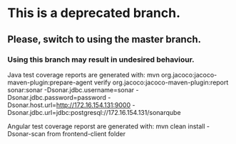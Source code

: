 # This is a deprecated branch. 

## Please, switch to using the master branch.

### Using this branch may result in undesired behaviour.

Java test coverage reports are generated with: 
mvn org.jacoco:jacoco-maven-plugin:prepare-agent verify org.jacoco:jacoco-maven-plugin:report sonar:sonar -Dsonar.jdbc.username=sonar -Dsonar.jdbc.password=password -Dsonar.host.url=http://172.16.154.131:9000 -Dsonar.jdbc.url=jdbc:postgresql://172.16.154.131/sonarqube

Angular test coverage reporst are generated with:
mvn clean install -Dsonar-scan from frontend-client folder